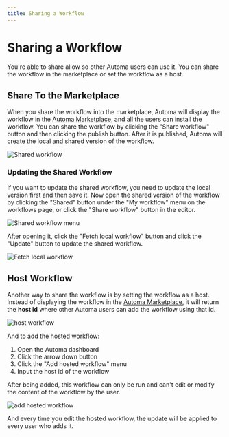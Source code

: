 ```yaml
---
title: Sharing a Workflow
---
```


# Sharing a Workflow

You're able to share allow so other Automa users can use it. You can share the workflow in the marketplace or set the workflow as a host.

## Share To the Marketplace

When you share the workflow into the marketplace, Automa will display the workflow in the [Automa Marketplace](https://www.automa.site/marketplace), and all the users can install the workflow. You can share the workflow by clicking the "Share workflow" button and then clicking the publish button. After it is published, Automa will create the local and shared version of the workflow.

![Shared workflow](https://s3.ap-southeast-1.amazonaws.com/automa-pub/i/2024/12/02/12ev72-18.png)

### Updating the Shared Workflow

If you want to update the shared workflow, you need to update the local version first and then save it. Now open the shared version of the workflow by clicking the "Shared" button under the "My workflow" menu on the workflows page, or click the "Share workflow" button in the editor.

![Shared workflow menu](https://s3.ap-southeast-1.amazonaws.com/automa-pub/i/2024/12/02/12ev71-km.png)

After opening it, click the "Fetch local workflow" button and click the "Update" button to update the shared workflow.

![Fetch local workflow](https://s3.ap-southeast-1.amazonaws.com/automa-pub/i/2024/12/02/12ev72-zq.png)

## Host Workflow

Another way to share the workflow is by setting the workflow as a host. Instead of displaying the workflow in the [Automa Marketplace](https://www.automa.site/marketplace), it will return the **host id** where other Automa users can add the workflow using that id.

![host workflow](https://s3.ap-southeast-1.amazonaws.com/automa-pub/i/2024/12/02/12ev72-ao.png)

And to add the hosted workflow:

1. Open the Automa dashboard
2. Click the arrow down button
3. Click the "Add hosted workflow" menu
4. Input the host id of the workflow

After being added, this workflow can only be run and can't edit or modify the content of the workflow by the user.

![add hosted workflow](https://s3.ap-southeast-1.amazonaws.com/automa-pub/i/2024/12/02/12ev72-cl.png)

And every time you edit the hosted workflow, the update will be applied to every user who adds it.

